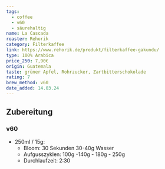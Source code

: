 ```yaml
---
tags:
  - coffee
  - v60
  - säurehaltig
name: La Cascada
roaster: Rehorik
category: Filterkaffee
link: https://www.rehorik.de/produkt/filterkaffee-gakundu/
type: 100% Arabica
price_250: 7,90€
origin: Guatemala
taste: grüner Apfel, Rohrzucker, Zartbitterschokolade
rating: 7
brew_method: v60
date_added: 14.03.24
---
```


## Zubereitung

### v60
* 250ml / 15g: 
	* Bloom: 30 Sekunden 30-40g Wasser
	* Aufgusszyklen: 100g -140g - 180g - 250g
	* Durchlaufzeit: 2:30